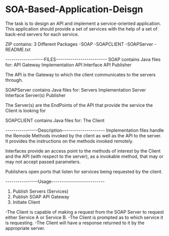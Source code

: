 # SOA-Based-Application-Deisgn
The task is to design an API and implement a service-oriented application. This application should provide a set of services with the help  of  a  set  of  back-end  servers  for  each  service. 

ZIP contains: 3 Different Packages
-SOAP
-SOAPCLIENT
-SOAPServer
-README.txt

-------------------FILES-------------------------
SOAP contains Java files for:
API Gateway Implementation 
API Interface
API Publisher

The API is the Gateway to which the client communicates to the servers through.

SOAPServer contains Java files for:
Servers Implementation
Server Interface
Server(s) Publisher

The Server(s) are the EndPoints of the API that provide the service the Client is looking for

SOAPCLIENT contains Java files for: 
The Client

----------------Description---------------------
Implementation files handle the Remode Methods invoked by the client as well as the API to the server.
It provides the instructions on the methods invoked remotely. 

Interfaces provide an access point to the methods of interest by the Client and the API (with respect to the server), as a invokable method, that may or may not accept passed parameters.

Publishers open ports that listen for services being requested by the client.

----------------Usage--------------------------
1. Publish Servers (Services)
2. Publish SOAP API Gateway
3. Initiate Client

-The Client is capable of making a request from the SOAP Server to request either Service A or Service B.
-The Client is prompted as to which service it is requesting.
-The Client will have a response returned to it by the appropriate server.

